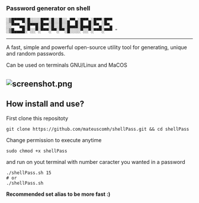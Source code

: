 ### Password generator on shell
```
░▒█▀▀▀█░█░░░░█▀▀░█░░█░░▄▀▀▄░█▀▀▄░█▀▀░█▀▀
░░▀▀▀▄▄░█▀▀█░█▀▀░█░░█░░█▄▄█░█▄▄█░▀▀▄░▀▀▄
░▒█▄▄▄█░▀░░▀░▀▀▀░▀▀░▀▀░█░░░░▀░░▀░▀▀▀░▀▀▀ "
```
---

A fast, simple and powerful open-source utility tool for generating, unique and random passwords. 

Can be used on terminals GNU/Linux and MaCOS

![screenshot.png](https://raw.githubusercontent.com/mateuscomh/shellPasswd/main/screenshot.png)
---
## How install and use?

First clone this repositoty

```
git clone https://github.com/mateuscomh/shellPass.git && cd shellPass
```
Change permission to execute anytime
```
sudo chmod +x shellPass
```
and run on yout terminal with number caracter you wanted in a password 
```
./shellPass.sh 15
# or 
./shellPass.sh
```

**Recommended set alias to be more fast :)**
